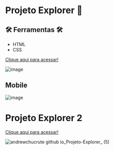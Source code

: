 # Projeto Explorer 🚀


## 🛠️ Ferramentas 🛠️
- HTML
- CSS 



[Clique aqui para acessar!](https://andrewchucrute.github.io/SITE-SEGURANCA/)

![image](https://user-images.githubusercontent.com/103382295/185676884-d6ea99ea-040d-4d74-8318-a902fb56d6cc.png)


## Mobile


![image](https://user-images.githubusercontent.com/103382295/185676982-5430263f-0af3-45fc-815d-2f0230f1a9f6.png)


# Projeto Explorer 2


[Clique aqui para acessar!](https://andrewchucrute.github.io/Projeto-Explorer/)

![andrewchucrute github io_Projeto-Explorer_ (5)](https://user-images.githubusercontent.com/103382295/192174021-fcc06ad0-e180-4939-9e98-0bfe99744964.png)
